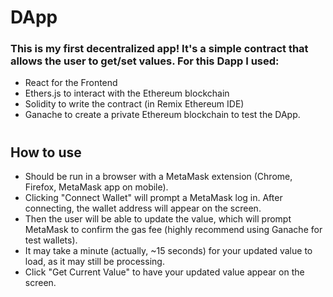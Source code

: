 # DApp

### This is my first decentralized app! It's a simple contract that allows the user to get/set values. For this Dapp I used:
 
- React for the Frontend
- Ethers.js to interact with the Ethereum blockchain
- Solidity to write the contract (in Remix Ethereum IDE) 
- Ganache to create a private Ethereum blockchain to test the DApp.
#

## How to use

- Should be run in a browser with a MetaMask extension (Chrome, Firefox, MetaMask app on mobile).
- Clicking "Connect Wallet" will prompt a MetaMask log in. After connecting, the wallet address will appear on the screen.
- Then the user will be able to update the value, which will prompt MetaMask to confirm the gas fee (highly recommend using Ganache for test wallets).
- It may take a minute (actually, ~15 seconds) for your updated value to load, as it may still be processing.
- Click "Get Current Value" to have your updated value appear on the screen.

